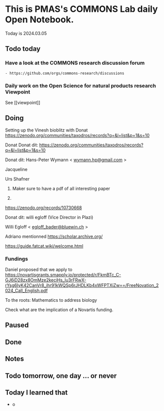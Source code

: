 
# This is PMAS's COMMONS Lab daily Open Notebook.

Today is 2024.03.05

## Todo today

### Have a look at the COMMONS research discussion forum
    - https://github.com/orgs/commons-research/discussions

### Daily work on the Open Science for natural products research Viewpoint

See [[viewpoint]]


###
###

## Doing

Setting up the Vinesh bioblitz with Donat
https://zenodo.org/communities/taxodros/records?q=&l=list&p=1&s=10

Donat 
Donat dit:
https://zenodo.org/communities/taxodros/records?q=&l=list&p=1&s=10
 
Donat dit: Hans-Peter Wymann < wymann.hp@gmail.com > 

Jacqueline 

Urs Shafner

1. Maker sure to have a pdf of all interesting paper

2. 

https://zenodo.org/records/10730668

Donat dit: willi egloff (Vice Director in Plazi) 

Willi Egloff < egloff_bader@bluewin.ch >

Adriano mentionned https://scholar.archive.org/

https://guide.fatcat.wiki/welcome.html





### Fundings

Daniel proposed that we apply to https://novartisgrants.smapply.io/protected/r/FkmBTc_C-GJ6iD28zx8OmMze2keciHs_lu3rFRwX-rYsg6IyK42CanVr8_ihr91kWQSp6rJHDLKb4xWFPTXiZw==/FreeNovation_2024_Call_English.pdf

To the roots: Mathematics to address biology

Check what are the implication of a Novartis funding.




## Paused

## Done

## Notes

## Todo tomorrow, one day ... or never 


###
###


## Today I learned that

- o